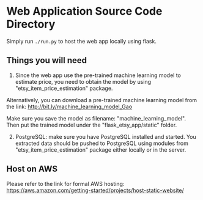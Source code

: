 # Web Application Source Code Directory

Simply run `./run.py` to host the web app locally using flask.

## Things you will need
1. Since the web app use the pre-trained machine learning model to estimate price, you need to obtain the model by using "etsy_item_price_estimation" package.

Alternatively, you can download a pre-trained machine learning model from the link:
http://bit.ly/machine_learning_model_Gao

Make sure you save the model as filename: "machine_learning_model". Then put the trained model under the "flask_etsy_app/static" folder.

2. PostgreSQL: make sure you have PostgreSQL installed and started. You extracted data should be pushed to PostgreSQL using modules from "etsy_item_price_estimation" package either locally or in the server.

## Host on AWS

Please refer to the link for formal AWS hosting:
https://aws.amazon.com/getting-started/projects/host-static-website/
